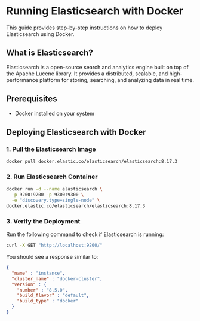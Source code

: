 # Running Elasticsearch with Docker

This guide provides step-by-step instructions on how to deploy Elasticsearch using Docker.

## What is Elasticsearch?

Elasticsearch is a open-source search and analytics engine built on top of the Apache Lucene library. It provides a distributed, scalable, and high-performance platform for storing, searching, and analyzing data in real time.

## Prerequisites

- Docker installed on your system

## Deploying Elasticsearch with Docker

### 1. Pull the Elasticsearch Image

```sh
docker pull docker.elastic.co/elasticsearch/elasticsearch:8.17.3
```

### 2. Run Elasticsearch Container

```sh
docker run -d --name elasticsearch \
  -p 9200:9200 -p 9300:9300 \
  -e "discovery.type=single-node" \
docker.elastic.co/elasticsearch/elasticsearch:8.17.3
```

### 3. Verify the Deployment

Run the following command to check if Elasticsearch is running:

```sh
curl -X GET "http://localhost:9200/"
```

You should see a response similar to:

```json
{
  "name" : "instance",
  "cluster_name" : "docker-cluster",
  "version" : {
    "number" : "8.5.0",
    "build_flavor" : "default",
    "build_type" : "docker"
  }
}
```
